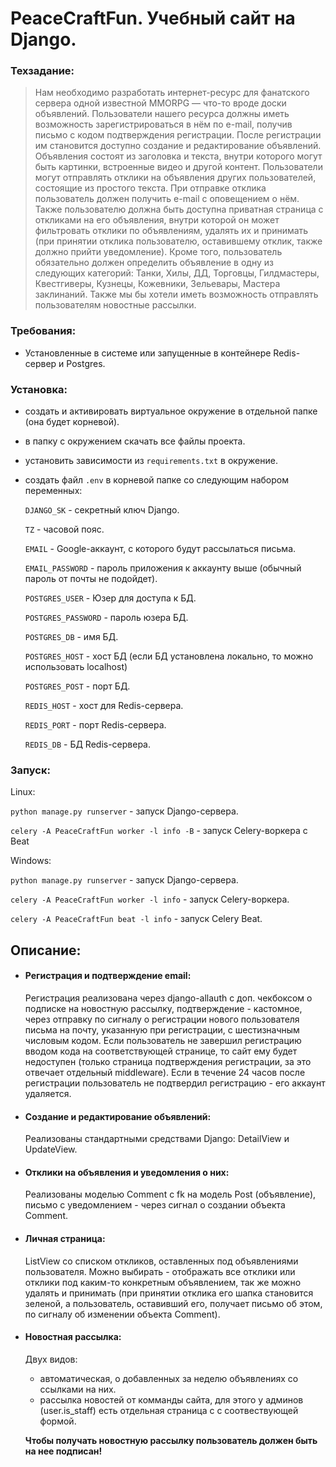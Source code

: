 # PeaceCraftFun. Учебный сайт на Django.

### Техзадание:
>Нам необходимо разработать интернет-ресурс для фанатского сервера одной известной MMORPG — что-то вроде доски объявлений. Пользователи нашего ресурса должны иметь возможность зарегистрироваться в нём по e-mail, получив письмо с кодом подтверждения регистрации. После регистрации им становится доступно создание и редактирование объявлений. Объявления состоят из заголовка и текста, внутри которого могут быть картинки, встроенные видео и другой контент. Пользователи могут отправлять отклики на объявления других пользователей, состоящие из простого текста. При отправке отклика пользователь должен получить e-mail с оповещением о нём. Также пользователю должна быть доступна приватная страница с откликами на его объявления, внутри которой он может фильтровать отклики по объявлениям, удалять их и принимать (при принятии отклика пользователю, оставившему отклик, также должно прийти уведомление). Кроме того, пользователь обязательно должен определить объявление в одну из следующих категорий: Танки, Хилы, ДД, Торговцы, Гилдмастеры, Квестгиверы, Кузнецы, Кожевники, Зельевары, Мастера заклинаний. Также мы бы хотели иметь возможность отправлять пользователям новостные рассылки.

### Требования:

- Установленные в системе или запущенные в контейнере Redis-сервер и Postgres.

### Установка:

- создать и активировать виртуальное окружение в отдельной папке (она будет корневой).
- в папку c окружением скачать все файлы проекта.
- установить зависимости из `requirements.txt` в окружение.
- создать файл `.env` в корневой папке со следующим набором переменных:

  `DJANGO_SK` - секретный ключ Django.

  `TZ` - часовой пояс.

  `EMAIL` - Google-аккаунт, с которого будут рассылаться письма.

  `EMAIL_PASSWORD` - пароль приложения к аккаунту выше (обычный пароль от почты не подойдет).

  `POSTGRES_USER` - Юзер для доступа к БД.

  `POSTGRES_PASSWORD` - пароль юзера БД.

  `POSTGRES_DB` - имя БД.

  `POSTGRES_HOST` - хост БД (если БД установлена локально, то можно использовать localhost)

  `POSTGRES_POST` - порт БД.

  `REDIS_HOST` - хост для Redis-сервера.

  `REDIS_PORT` - порт Redis-сервера.

  `REDIS_DB` - БД Redis-сервера.

### Запуск:

Linux:

`python manage.py runserver` - запуск Django-сервера.

`celery -A PeaceCraftFun worker -l info -B` - запуск Celery-воркера с Beat

Windows: 

`python manage.py runserver` - запуск Django-сервера.

`celery -A PeaceCraftFun worker -l info` - запуск Celery-воркера.

`celery -A PeaceCraftFun beat -l info` - запуск Celery Beat.


## Описание:

  - #### Регистрация и подтверждение email:
    Регистрация реализована через django-allauth с доп. чекбоксом о подписке на новостную рассылку, подтверждение - кастомное, через отправку по сигналу о регистрации нового пользователя письма на почту, указанную при регистрации, с шестизначным числовым кодом. Если пользователь не завершил регистрацию вводом кода на соответствующей странице, то сайт ему будет недоступен (только страница подтверждения регистрации, за это отвечает отдельный middleware).  Если в течение 24 часов после регистрации пользователь не подтвердил регистрацию - его аккаунт удаляется.
  - #### Создание и редактирование объявлений:
    Реализованы стандартными средствами Django: DetailView и UpdateView.
  - #### Отклики на объявления и уведомления о них:
    Реализованы моделью Comment с fk на модель Post (объявление), письмо с уведомлением - через сигнал о создании объекта Comment.
  - #### Личная страница:
    ListView со списком откликов, оставленных под объявлениями пользователя. Можно выбирать - отображать все отклики или отклики под каким-то конкретным объявлением, так же можно удалять и принимать (при принятии отклика его шапка становится зеленой, а пользователь, оставивший его, получает письмо об этом, по сигналу об изменении объекта Comment).
  - #### Новостная рассылка:
    Двух видов: 
    - автоматическая, о добавленных за неделю объявлениях со ссылками на них.
    - рассылка новостей от комманды сайта, для этого у админов (user.is_staff) есть отдельная страница с с соотвествующей формой. 
    
    **Чтобы получать новостную рассылку пользователь должен быть на нее подписан!**